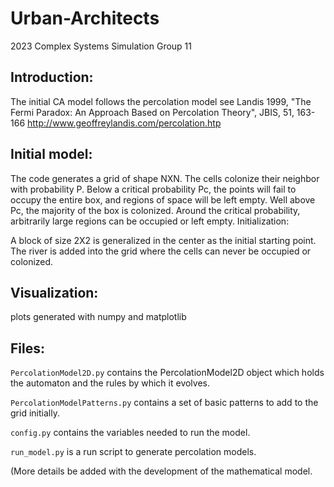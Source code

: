 # Urban-Architects
2023 Complex Systems Simulation Group 11

## Introduction:  

The initial CA model follows the percolation model see Landis 1999, "The Fermi Paradox: An Approach Based on Percolation Theory", JBIS, 51, 163-166
http://www.geoffreylandis.com/percolation.htp

## Initial model:  

The code generates a grid of shape NXN. 
The cells colonize their neighbor with probability P.
Below a critical probability Pc, the points will fail to occupy the entire box, and regions of space will be left empty.
Well above Pc, the majority of the box is colonized.  Around the critical probability, arbitrarily large regions can be occupied or left empty.
Initialization:

A block of size 2X2 is generalized in the center as the initial starting point.
The river is added into the grid where the cells can never be occupied or colonized.

## Visualization:  

plots generated with numpy and matplotlib

## Files:  

`PercolationModel2D.py` contains the PercolationModel2D object which holds the automaton and the rules by which it evolves.

`PercolationModelPatterns.py` contains a set of basic patterns to add to the grid initially.

`config.py` contains the variables needed to run the model.

`run_model.py` is a run script to generate percolation models.

(More details be added with the development of the mathematical model.

